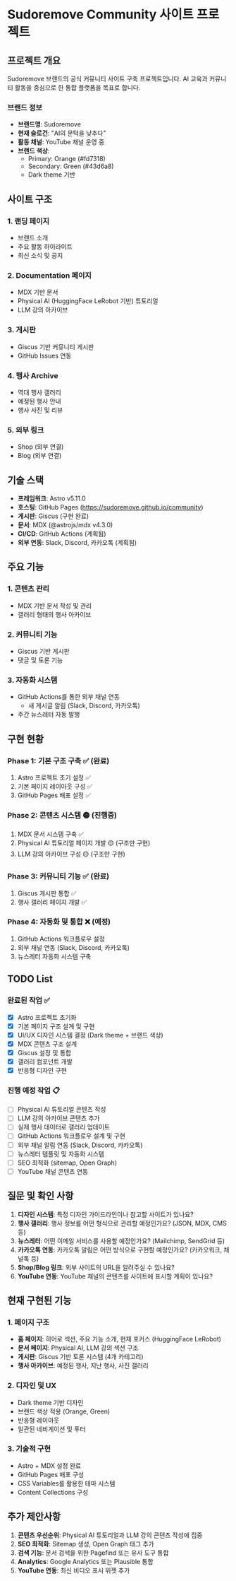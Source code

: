 # Sudoremove Community 사이트 프로젝트

## 프로젝트 개요

Sudoremove 브랜드의 공식 커뮤니티 사이트 구축 프로젝트입니다. AI 교육과 커뮤니티 활동을 중심으로 한 통합 플랫폼을 목표로 합니다.

### 브랜드 정보
- **브랜드명**: Sudoremove
- **현재 슬로건**: "AI의 문턱을 낮추다"
- **활동 채널**: YouTube 채널 운영 중
- **브랜드 색상**: 
  - Primary: Orange (#fd7318)
  - Secondary: Green (#43d6a8)
  - Dark theme 기반

## 사이트 구조

### 1. 랜딩 페이지
- 브랜드 소개
- 주요 활동 하이라이트
- 최신 소식 및 공지

### 2. Documentation 페이지
- MDX 기반 문서
- Physical AI (HuggingFace LeRobot 기반) 튜토리얼
- LLM 강의 아카이브

### 3. 게시판
- Giscus 기반 커뮤니티 게시판
- GitHub Issues 연동

### 4. 행사 Archive
- 역대 행사 갤러리
- 예정된 행사 안내
- 행사 사진 및 리뷰

### 5. 외부 링크
- Shop (외부 연결)
- Blog (외부 연결)

## 기술 스택

- **프레임워크**: Astro v5.11.0
- **호스팅**: GitHub Pages (https://sudoremove.github.io/community)
- **게시판**: Giscus (구현 완료)
- **문서**: MDX (@astrojs/mdx v4.3.0)
- **CI/CD**: GitHub Actions (계획됨)
- **외부 연동**: Slack, Discord, 카카오톡 (계획됨)

## 주요 기능

### 1. 콘텐츠 관리
- MDX 기반 문서 작성 및 관리
- 갤러리 형태의 행사 아카이브

### 2. 커뮤니티 기능
- Giscus 기반 게시판
- 댓글 및 토론 기능

### 3. 자동화 시스템
- GitHub Actions를 통한 외부 채널 연동
  - 새 게시글 알림 (Slack, Discord, 카카오톡)
- 주간 뉴스레터 자동 발행

## 구현 현황

### Phase 1: 기본 구조 구축 ✅ (완료)
1. Astro 프로젝트 초기 설정 ✅
2. 기본 페이지 레이아웃 구성 ✅
3. GitHub Pages 배포 설정 ✅

### Phase 2: 콘텐츠 시스템 🟡 (진행중)
1. MDX 문서 시스템 구축 ✅
2. Physical AI 튜토리얼 페이지 개발 🟡 (구조만 구현)
3. LLM 강의 아카이브 구성 🟡 (구조만 구현)

### Phase 3: 커뮤니티 기능 ✅ (완료)
1. Giscus 게시판 통합 ✅
2. 행사 갤러리 페이지 개발 ✅

### Phase 4: 자동화 및 통합 ❌ (예정)
1. GitHub Actions 워크플로우 설정
2. 외부 채널 연동 (Slack, Discord, 카카오톡)
3. 뉴스레터 자동화 시스템 구축

## TODO List

### 완료된 작업 ✅
- [x] Astro 프로젝트 초기화
- [x] 기본 페이지 구조 설계 및 구현
- [x] UI/UX 디자인 시스템 결정 (Dark theme + 브랜드 색상)
- [x] MDX 콘텐츠 구조 설계
- [x] Giscus 설정 및 통합
- [x] 갤러리 컴포넌트 개발
- [x] 반응형 디자인 구현

### 진행 예정 작업 📋
- [ ] Physical AI 튜토리얼 콘텐츠 작성
- [ ] LLM 강의 아카이브 콘텐츠 추가
- [ ] 실제 행사 데이터로 갤러리 업데이트
- [ ] GitHub Actions 워크플로우 설계 및 구현
- [ ] 외부 채널 알림 연동 (Slack, Discord, 카카오톡)
- [ ] 뉴스레터 템플릿 및 자동화 시스템
- [ ] SEO 최적화 (sitemap, Open Graph)
- [ ] YouTube 채널 콘텐츠 연동

## 질문 및 확인 사항

1. **디자인 시스템**: 특정 디자인 가이드라인이나 참고할 사이트가 있나요?
2. **행사 갤러리**: 행사 정보를 어떤 형식으로 관리할 예정인가요? (JSON, MDX, CMS 등)
3. **뉴스레터**: 어떤 이메일 서비스를 사용할 예정인가요? (Mailchimp, SendGrid 등)
4. **카카오톡 연동**: 카카오톡 알림은 어떤 방식으로 구현할 예정인가요? (카카오워크, 채널톡 등)
5. **Shop/Blog 링크**: 외부 사이트의 URL을 알려주실 수 있나요?
6. **YouTube 연동**: YouTube 채널의 콘텐츠를 사이트에 표시할 계획이 있나요?

## 현재 구현된 기능

### 1. 페이지 구조
- **홈 페이지**: 히어로 섹션, 주요 기능 소개, 현재 포커스 (HuggingFace LeRobot)
- **문서 페이지**: Physical AI, LLM 강의 섹션 구조
- **게시판**: Giscus 기반 토론 시스템 (4개 카테고리)
- **행사 아카이브**: 예정된 행사, 지난 행사, 사진 갤러리

### 2. 디자인 및 UX
- Dark theme 기반 디자인
- 브랜드 색상 적용 (Orange, Green)
- 반응형 레이아웃
- 일관된 네비게이션 및 푸터

### 3. 기술적 구현
- Astro + MDX 설정 완료
- GitHub Pages 배포 구성
- CSS Variables를 활용한 테마 시스템
- Content Collections 구성

## 추가 제안사항

1. **콘텐츠 우선순위**: Physical AI 튜토리얼과 LLM 강의 콘텐츠 작성에 집중
2. **SEO 최적화**: Sitemap 생성, Open Graph 태그 추가
3. **검색 기능**: 문서 검색을 위한 Pagefind 또는 유사 도구 통합
4. **Analytics**: Google Analytics 또는 Plausible 통합
5. **YouTube 연동**: 최신 비디오 표시 위젯 추가
